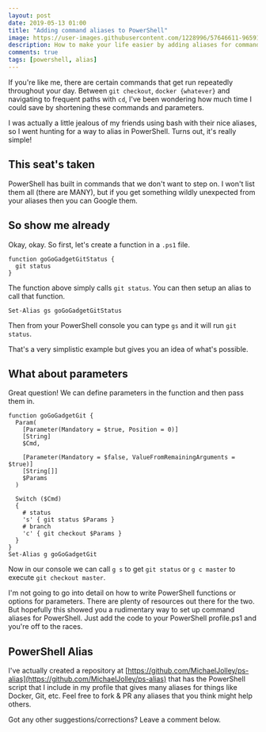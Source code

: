 ```yaml
---
layout: post
date: 2019-05-13 01:00
title: "Adding command aliases to PowerShell"
image: https://user-images.githubusercontent.com/1228996/57646611-96591a00-7586-11e9-8b7a-68f7736e2c28.png
description: How to make your life easier by adding aliases for commands you run frequently in PowerShell.
comments: true
tags: [powershell, alias]
---
```


If you're like me, there are certain commands that get run repeatedly throughout your day. Between `git checkout`, `docker {whatever}` and navigating to frequent paths with `cd`, I've been wondering how much time I could save by shortening these commands and parameters.

I was actually a little jealous of my friends using bash with their nice aliases, so I went hunting for a way to alias in PowerShell.  Turns out, it's really simple!

<!--more-->

## This seat's taken

PowerShell has built in commands that we don't want to step on.  I won't list them all (there are MANY), but if you get something wildly unexpected from your aliases then you can Google them.

## So show me already

Okay, okay. So first, let's create a function in a `.ps1` file.

```PS
function goGoGadgetGitStatus {
  git status
}
```

The function above simply calls `git status`.  You can then setup an alias to call that function.

```PS
Set-Alias gs goGoGadgetGitStatus
```

Then from your PowerShell console you can type `gs` and it will run `git status`.

That's a very simplistic example but gives you an idea of what's possible.

## What about parameters

Great question!  We can define parameters in the function and then pass them in.

```PS
function goGoGadgetGit {
  Param(
    [Parameter(Mandatory = $true, Position = 0)]
    [String]
    $Cmd,

    [Parameter(Mandatory = $false, ValueFromRemainingArguments = $true)]
    [String[]]
    $Params
  )

  Switch ($Cmd)
  {
    # status
    's' { git status $Params }
    # branch
    'c' { git checkout $Params }
  }
}
Set-Alias g goGoGadgetGit

```

Now in our console we can call `g s` to get `git status` or `g c master` to execute `git checkout master`.

I'm not going to go into detail on how to write PowerShell functions or options for parameters.  There are plenty of resources out there for the two.  But hopefully this showed you a rudimentary way to set up command aliases for PowerShell.  Just add the code to your PowerShell profile.ps1 and you're off to the races.

## PowerShell Alias

I've actually created a repository at [https://github.com/MichaelJolley/ps-alias](https://github.com/MichaelJolley/ps-alias) that has the PowerShell script that I include in my profile that gives many aliases for things like Docker, Git, etc. Feel free to fork &amp; PR any aliases that you think might help others.

Got any other suggestions/corrections?  Leave a comment below.
